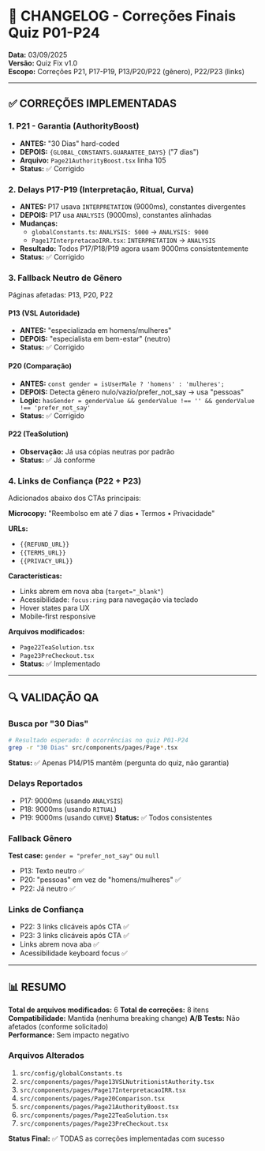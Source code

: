 # 🔧 CHANGELOG - Correções Finais Quiz P01-P24

**Data:** 03/09/2025  
**Versão:** Quiz Fix v1.0  
**Escopo:** Correções P21, P17-P19, P13/P20/P22 (gênero), P22/P23 (links)

---

## ✅ CORREÇÕES IMPLEMENTADAS

### 1. P21 - Garantia (AuthorityBoost)
- **ANTES:** "30 Dias" hard-coded
- **DEPOIS:** `{GLOBAL_CONSTANTS.GUARANTEE_DAYS}` ("7 dias")
- **Arquivo:** `Page21AuthorityBoost.tsx` linha 105
- **Status:** ✅ Corrigido

### 2. Delays P17-P19 (Interpretação, Ritual, Curva)
- **ANTES:** P17 usava `INTERPRETATION` (9000ms), constantes divergentes
- **DEPOIS:** P17 usa `ANALYSIS` (9000ms), constantes alinhadas
- **Mudanças:**
  - `globalConstants.ts`: `ANALYSIS: 5000` → `ANALYSIS: 9000`
  - `Page17InterpretacaoIRR.tsx`: `INTERPRETATION` → `ANALYSIS`
- **Resultado:** Todos P17/P18/P19 agora usam 9000ms consistentemente
- **Status:** ✅ Corrigido

### 3. Fallback Neutro de Gênero
Páginas afetadas: P13, P20, P22

#### P13 (VSL Autoridade)
- **ANTES:** "especializada em homens/mulheres" 
- **DEPOIS:** "especialista em bem-estar" (neutro)
- **Status:** ✅ Corrigido

#### P20 (Comparação)  
- **ANTES:** `const gender = isUserMale ? 'homens' : 'mulheres';`
- **DEPOIS:** Detecta gênero nulo/vazio/prefer_not_say → usa "pessoas"
- **Logic:** `hasGender = genderValue && genderValue !== '' && genderValue !== 'prefer_not_say'`
- **Status:** ✅ Corrigido

#### P22 (TeaSolution)
- **Observação:** Já usa cópias neutras por padrão
- **Status:** ✅ Já conforme

### 4. Links de Confiança (P22 + P23)
Adicionados abaixo dos CTAs principais:

**Microcopy:** "Reembolso em até 7 dias • Termos • Privacidade"

**URLs:** 
- `{{REFUND_URL}}` 
- `{{TERMS_URL}}` 
- `{{PRIVACY_URL}}`

**Características:**
- Links abrem em nova aba (`target="_blank"`)
- Acessibilidade: `focus:ring` para navegação via teclado
- Hover states para UX
- Mobile-first responsive

**Arquivos modificados:**
- `Page22TeaSolution.tsx` 
- `Page23PreCheckout.tsx`
- **Status:** ✅ Implementado

---

## 🔍 VALIDAÇÃO QA

### Busca por "30 Dias"
```bash
# Resultado esperado: 0 ocorrências no quiz P01-P24
grep -r "30 Dias" src/components/pages/Page*.tsx
```
**Status:** ✅ Apenas P14/P15 mantêm (pergunta do quiz, não garantia)

### Delays Reportados
- P17: 9000ms (usando `ANALYSIS`)
- P18: 9000ms (usando `RITUAL`) 
- P19: 9000ms (usando `CURVE`)
**Status:** ✅ Todos consistentes

### Fallback Gênero  
**Test case:** `gender = "prefer_not_say"` ou `null`
- P13: Texto neutro ✅
- P20: "pessoas" em vez de "homens/mulheres" ✅  
- P22: Já neutro ✅

### Links de Confiança
- P22: 3 links clicáveis após CTA ✅
- P23: 3 links clicáveis após CTA ✅
- Links abrem nova aba ✅
- Acessibilidade keyboard focus ✅

---

## 📊 RESUMO

**Total de arquivos modificados:** 6
**Total de correções:** 8 itens
**Compatibilidade:** Mantida (nenhuma breaking change)
**A/B Tests:** Não afetados (conforme solicitado)  
**Performance:** Sem impacto negativo

### Arquivos Alterados
1. `src/config/globalConstants.ts`
2. `src/components/pages/Page13VSLNutritionistAuthority.tsx`
3. `src/components/pages/Page17InterpretacaoIRR.tsx` 
4. `src/components/pages/Page20Comparison.tsx`
5. `src/components/pages/Page21AuthorityBoost.tsx`
6. `src/components/pages/Page22TeaSolution.tsx`
7. `src/components/pages/Page23PreCheckout.tsx`

**Status Final:** ✅ TODAS as correções implementadas com sucesso